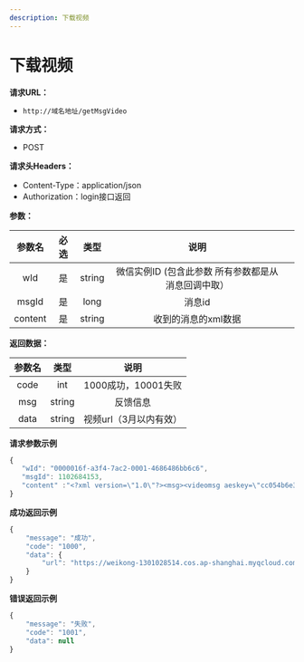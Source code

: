 ```yaml
---
description: 下载视频
---
```


# 下载视频

**请求URL：**

* `http://域名地址/getMsgVideo`

**请求方式：**

* POST 

**请求头Headers：**

* Content-Type：application/json
* Authorization：login接口返回

**参数：**

| 参数名 | 必选 | 类型 | 说明 |  |
| :---: | :---: | :---: | :---: | :--- |
| wId | 是 | string | 微信实例ID  \(包含此参数 所有参数都是从消息回调中取） |  |
| msgId | 是 | long | 消息id |  |
| content | 是 | string | 收到的消息的xml数据 |  |

**返回数据：**

| 参数名 | 类型 | 说明 |
| :---: | :---: | :---: |
| code | int | 1000成功，10001失败 |
| msg | string | 反馈信息 |
| data | string | 视频url（3月以内有效） |

**请求参数示例**

```javascript
{
   "wId": "0000016f-a3f4-7ac2-0001-4686486bb6c6",
   "msgId": 1102684153,
   "content" :"<?xml version=\"1.0\"?><msg><videomsg aeskey=\"cc054b6e3e98fe91a5bb16227de67023\" cdnthumbaeskey=\"cc054b6e3e98fe91a5bb16227de67023\" cdnvideourl=\"304f02010004483046020100020466883f5202032f5081020491eff98c02045e1db76004213439346431383637346131316634356332613338363436613530633439376233320204010400040201000400\" cdnthumburl=\"304f02010004483046020100020466883f5202032f5081020491eff98c02045e1db76004213439346431383637346131316634356332613338363436613530633439376233320204010400040201000400\" length=\"966424\" playlength=\"15\" cdnthumblength=\"5819\" cdnthumbwidth=\"0\" cdnthumbheight=\"0\" fromusername=\"wxid_lr6j4nononb921\" md5=\"5056a23087ce5a8fe97042f0e5f87503\" newmd5=\"8eb2172bf0c03b2bc5af09effcaaba3d\" isad=\"0\" /></msg>"
}
```

**成功返回示例**

```javascript
{
    "message": "成功",
    "code": "1000",
    "data": {
        "url": "https://weikong-1301028514.cos.ap-shanghai.myqcloud.com//msgImg/50720e30-064e-4429-82c5-b6f341aae226-1591347789541-200000.mp3"
    }
}
```

**错误返回示例**

```javascript
{
    "message": "失败",
    "code": "1001",
    "data": null
}
```

